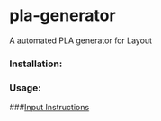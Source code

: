 # pla-generator
A automated PLA generator for Layout

### Installation:
<!--TODO -->

### Usage:
<!--TODO -->

###[Input Instructions](./python/pla_codes/README.md)